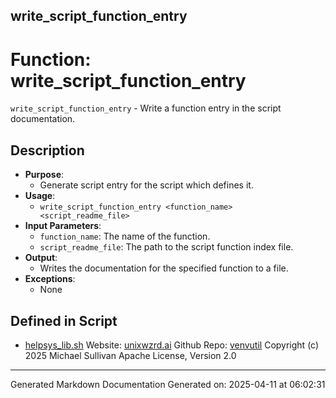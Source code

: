 ## write_script_function_entry
# Function: write_script_function_entry
 `write_script_function_entry` - Write a function entry in the script documentation.
## Description
- **Purpose**:
  - Generate script entry for the script which defines it.
- **Usage**: 
  - `write_script_function_entry <function_name> <script_readme_file>`
- **Input Parameters**: 
  - `function_name`: The name of the function.
  - `script_readme_file`: The path to the script function index file.
- **Output**: 
  - Writes the documentation for the specified function to a file.
- **Exceptions**: 
  - None

## Defined in Script

* [helpsys_lib.sh](../helpsys_lib_sh.md)
Website: [unixwzrd.ai](https://unixwzrd.ai)
Github Repo: [venvutil](https://github.com/unixwzrd/venvutil)
Copyright (c) 2025 Michael Sullivan
Apache License, Version 2.0

---

Generated Markdown Documentation
Generated on: 2025-04-11 at 06:02:31
